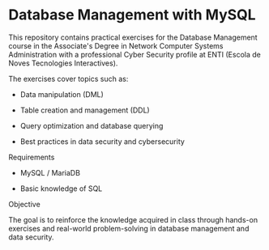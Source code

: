 # Database Management with MySQL

This repository contains practical exercises for the Database Management course in the Associate's Degree in Network Computer Systems Administration with a professional Cyber Security profile at ENTI (Escola de Noves Tecnologies Interactives).


The exercises cover topics such as:

- Data manipulation (DML)

- Table creation and management (DDL)

- Query optimization and database querying

- Best practices in data security and cybersecurity
  

Requirements

- MySQL / MariaDB

- Basic knowledge of SQL
  

Objective

The goal is to reinforce the knowledge acquired in class through hands-on exercises and real-world problem-solving in database management and data security.


